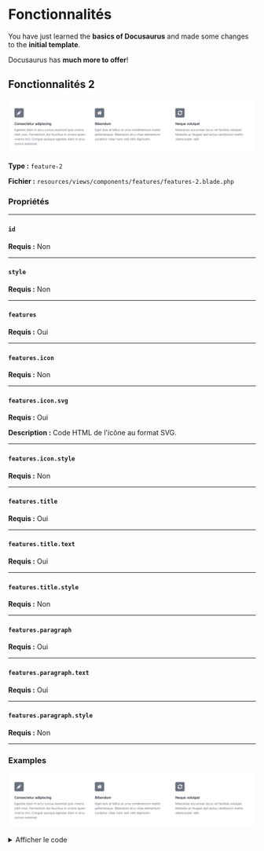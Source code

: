 # Fonctionnalités

You have just learned the **basics of Docusaurus** and made some changes to the **initial template**.

Docusaurus has **much more to offer**!

## Fonctionnalités 2

![Capture d'écran Fonctionnalités 2](./img/feature-2.png)

**Type :** `feature-2`

**Fichier :** `resources/views/components/features/features-2.blade.php`

### Propriétés

---

#### `id`

**Requis :** Non

---

#### `style`

**Requis :** Non

---

#### `features`

**Requis :** Oui

---

#### `features.icon`

**Requis :** Non

---

#### `features.icon.svg`

**Requis :** Oui

**Description :** Code HTML de l'icône au format SVG.

---

#### `features.icon.style`

**Requis :** Non

---

#### `features.title`

**Requis :** Oui

---

#### `features.title.text`

**Requis :** Oui

---

#### `features.title.style`

**Requis :** Non

---

#### `features.paragraph`

**Requis :** Oui

---

#### `features.paragraph.text`

**Requis :** Oui

---

#### `features.paragraph.style`

**Requis :** Non

---

### Examples

![Capture d'écran Fonctionnalités 2](./img/feature-2.png)

<details>
<summary>Afficher le code</summary>
<div>

```json
{
    "type": "features.features-2",
    "style": {
        "background-color": "#F3F4F6"
    },
    "features": [
        {
            "icon": {
                "svg": "<svg aria-hidden='true' focusable='false' data-prefix='fal' data-icon='cube' role='img' xmlns='http:\/\/www.w3.org\/2000\/svg' viewBox='0 0 512 512' class='h-6 w-6'><path fill='currentColor' d='M239.1 6.3l-208 78c-18.7 7-31.1 25-31.1 45v225.1c0 18.2 10.3 34.8 26.5 42.9l208 104c13.5 6.8 29.4 6.8 42.9 0l208-104c16.3-8.1 26.5-24.8 26.5-42.9V129.3c0-20-12.4-37.9-31.1-44.9l-208-78C262 2.2 250 2.2 239.1 6.3zM256 34.2l224 84v.3l-224 97.1-224-97.1v-.3l224-84zM32 153.4l208 90.1v224.7l-208-104V153.4zm240 314.8V243.5l208-90.1v210.9L272 468.2z'><\/path><\/svg>",
                "style": []
            },
            "title": {
                "text": "Votre 1er argument",
                "style": []
            },
            "paragraph": {
                "text": "Lorem ipsum, dolor sit amet consectetur adipisicing elit. Maiores impedit perferendis suscipit eaque, iste dolor cupiditate blanditiis ratione.",
                "style": []
            }
        },
        {
            "icon": {
                "svg": "<svg aria-hidden='true' focusable='false' data-prefix='fal' data-icon='cube' role='img' xmlns='http:\/\/www.w3.org\/2000\/svg' viewBox='0 0 512 512' class='h-6 w-6'><path fill='currentColor' d='M239.1 6.3l-208 78c-18.7 7-31.1 25-31.1 45v225.1c0 18.2 10.3 34.8 26.5 42.9l208 104c13.5 6.8 29.4 6.8 42.9 0l208-104c16.3-8.1 26.5-24.8 26.5-42.9V129.3c0-20-12.4-37.9-31.1-44.9l-208-78C262 2.2 250 2.2 239.1 6.3zM256 34.2l224 84v.3l-224 97.1-224-97.1v-.3l224-84zM32 153.4l208 90.1v224.7l-208-104V153.4zm240 314.8V243.5l208-90.1v210.9L272 468.2z'><\/path><\/svg>",
                "style": []
            },
            "title": {
                "text": "Votre 2eme argument",
                "style": []
            },
            "paragraph": {
                "text": "Lorem ipsum, dolor sit amet consectetur adipisicing elit. Maiores impedit perferendis suscipit eaque, iste dolor cupiditate blanditiis ratione.",
                "style": []
            }
        },
        {
            "icon": {
                "svg": "<svg aria-hidden='true' focusable='false' data-prefix='fal' data-icon='cube' role='img' xmlns='http:\/\/www.w3.org\/2000\/svg' viewBox='0 0 512 512' class='h-6 w-6'><path fill='currentColor' d='M239.1 6.3l-208 78c-18.7 7-31.1 25-31.1 45v225.1c0 18.2 10.3 34.8 26.5 42.9l208 104c13.5 6.8 29.4 6.8 42.9 0l208-104c16.3-8.1 26.5-24.8 26.5-42.9V129.3c0-20-12.4-37.9-31.1-44.9l-208-78C262 2.2 250 2.2 239.1 6.3zM256 34.2l224 84v.3l-224 97.1-224-97.1v-.3l224-84zM32 153.4l208 90.1v224.7l-208-104V153.4zm240 314.8V243.5l208-90.1v210.9L272 468.2z'><\/path><\/svg>",
                "style": []
            },
            "title": {
                "text": "Votre 3eme argument",
                "style": []
            },
            "paragraph": {
                "text": "Lorem ipsum, dolor sit amet consectetur adipisicing elit. Maiores impedit perferendis suscipit eaque, iste dolor cupiditate blanditiis ratione.",
                "style": []
            }
        }
    ]
}
```
</div>
</details>
